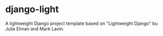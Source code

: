 django-light
============

A lightweight Django project template based on "Lightweight Django" bu Julia Elman and Mark Lavin.
